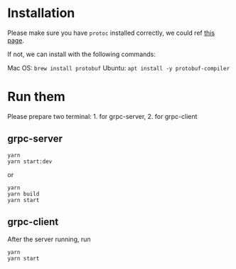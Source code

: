 # Installation

Please make sure you have `protoc` installed correctly, we could ref [this page](https://grpc.io/docs/protoc-installation/).

If not, we can install with the following commands:

Mac OS: `brew install protobuf`
Ubuntu: `apt install -y protobuf-compiler`


# Run them

Please prepare two terminal: 1. for grpc-server, 2. for grpc-client

## grpc-server
```
yarn
yarn start:dev
```
or
```
yarn
yarn build
yarn start
```

## grpc-client
After the server running, run
```
yarn
yarn start
```

